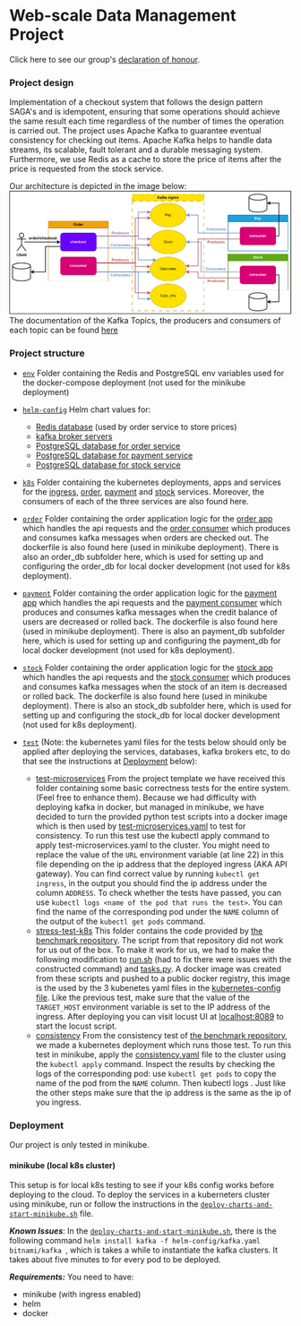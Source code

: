 # Web-scale Data Management Project

Click here to see our group's [declaration of honour](DeclarationOfHonour.md).


### Project design
Implementation of a checkout system that follows the design pattern SAGA's and is idempotent, ensuring that some operations should achieve the same result each time regardless of the number of times the operation is carried out.
The project uses Apache Kafka to guarantee eventual consistency for checking out items. Apache Kafka helps to handle data streams, its scalable, fault tolerant and a durable messaging system. Furthermore, we use Redis as a cache to store the price of items after the price is requested from the stock service. 

Our architecture is depicted in the image below:
![alt text](docs/kafka%20topics.png)
The documentation of the Kafka Topics, the producers and consumers of each topic can be found [here](docs/kafka_messaging.md)
### Project structure

* [`env`](env)
    Folder containing the Redis and PostgreSQL env variables used for the docker-compose deployment (not used for the minikube deployment)
    
* [`helm-config`](helm-config) 
   Helm chart values for:
   - [Redis database](helm-config/redis-helm-values.yaml) (used by order service to store prices)
   - [kafka broker servers](helm-config/kafka.yaml)
   - [PostgreSQL database for order service](helm-config/order-db.yaml)
   - [PostgreSQL database for payment service](helm-config/payment-db.yaml)
   - [PostgreSQL database for stock service](helm-config/stock-db.yaml)
        
* [`k8s`](k8s)
    Folder containing the kubernetes deployments, apps and services for the [ingress](k8s/ingress-service.yaml), [order](k8s/order-app.yaml), [payment](k8s/user-app.yaml) and [stock](k8s/stock-app.yaml) services. Moreover, the consumers of each of the three services are also found here.
    
* [`order`](order)
    Folder containing the order application logic for the [order app](order/app.py) which handles the api requests and the [order consumer](order/consumer.py) which produces and consumes kafka messages when orders are checked out. The dockerfile is also found here (used in minikube deployment). There is also an order_db subfolder here, which is used for setting up and configuring the order_db for local docker development (not used for k8s deployment). 
    
* [`payment`](payment)
    Folder containing the order application logic for the [payment app](payment/app.py) which handles the api requests and the [payment consumer](payment/consumer.py) which produces and consumes kafka messages when the credit balance of users are decreased or rolled back. The dockerfile is also found here (used in minikube deployment). There is also an payment_db subfolder here, which is used for setting up and configuring the payment_db for local docker development (not used for k8s deployment).

* [`stock`](stock)
    Folder containing the order application logic for the [stock app](stock/app.py) which handles the api requests and the [stock consumer](stock/consumer.py) which produces and consumes kafka messages when the stock of an item is decreased or rolled back. The dockerfile is also found here (used in minikube deployment). There is also an stock_db subfolder here, which is used for setting up and configuring the stock_db for local docker development (not used for k8s deployment).
* [`test`](test) (Note: the kubernetes yaml files for the tests below should only be applied after deploying the services, databases, kafka brokers etc, to do that see the instructions at [Deployment](###Deployment) below): 
    * [test-microservices](test/test-microservices/) From the project template we have received this folder containing some basic correctness tests for the entire system. (Feel free to enhance them). Because we had difficulty with deploying kafka in docker, but managed in minikube, we have decided to turn the provided python test scripts into a docker image which is then used by [test-microservices.yaml](test/test-microservices/test-microservice.yaml) to test for consistency. To run this test use the kubectl apply command to apply test-microservices.yaml to the cluster. You might need to replace the value of the `URL` environment variable (at line 22) in this file depending on the ip address that the deployed ingress (AKA API gateway). You can find correct value by running `kubectl get ingress`, in the output you should find the ip address under the column `ADDRESS`. To check whether the tests have passed, you can use `kubectl logs <name of the pod that runs the test>`. You can find the name of the corresponding pod under the `NAME` column of the output of the `kubectl get pods` command.
    * [stress-test-k8s](test/stress-test-k8s/) This folder contains the code provided by [the benchmark repository](https://github.com/delftdata/wdm-project-benchmark). The script from that repository did not work for us out of the box. To make it work for us, we had to make the following modification to [run.sh](test/stress-test-k8s/docker-image/locust-tasks/run.sh) (had to fix there were issues with the constructed command) and [tasks.py](test/stress-test-k8s/docker-image/locust-tasks/tasks.py). A docker image was created from these scripts and pushed to a public docker registry, this image is the used by the 3 kubenetes yaml files in the [kubernetes-config file](test/stress-test-k8s/kubernetes-config/). Like the previous test, make sure that the value of the `TARGET_HOST` environment variable is set to the IP address of the ingress.  After deploying you can visit locust UI at [localhost:8089](http://localhost:8089) to start the locust script.
    * [consistency](test/consistency/) From the consistency test of [the benchmark repository](https://github.com/delftdata/wdm-project-benchmark), we made a kubernetes deployment which runs those test. To run this test in minikube, apply the [consistency.yaml](test/consistency/consistency.yaml) file to the cluster using the `kubectl apply` command. Inspect the results by checking the logs of the corresponding pod: use `kubectl get pods` to copy the name of the pod from the `NAME` column.  Then kubectl logs <paste the pod name you copied>. Just like the other steps make sure that the ip address is the same as the ip of you ingress.


### Deployment
Our project is only tested in minikube.
#### minikube (local k8s cluster)

This setup is for local k8s testing to see if your k8s config works before deploying to the cloud. 
To deploy the services in a kuberneters cluster using minikube, run or follow the instructions in the [`deploy-charts-and-start-minikube.sh`](deploy-charts-and-start-minikube.sh) file.

***Known Issues***: In the [`deploy-charts-and-start-minikube.sh`](deploy-charts-and-start-minikube.sh), there is the following command `helm install kafka -f helm-config/kafka.yaml bitnami/kafka `, which is takes a while to instantiate the kafka clusters. It takes about five minutes to for every pod to be deployed.

***Requirements:*** You need to have:
-  minikube (with ingress enabled) 
-  helm
-  docker